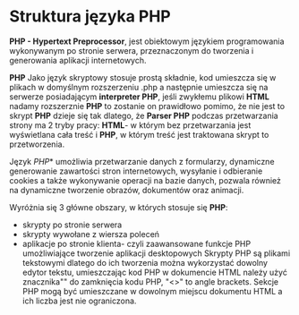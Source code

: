 
# Struktura języka PHP

**PHP - Hypertext Preprocessor**, jest obiektowym językiem programowania wykonywanym po stronie serwera, przeznaczonym do tworzenia i generowania aplikacji internetowych.

**PHP** Jako język skryptowy stosuje prostą składnie, kod umieszcza się w plikach w domyślnym rozszerzeniu .php a następnie umieszcza się na serwerze posiadającym 
**interpreter PHP**, jeśli zwykłemu plikowi **HTML** nadamy rozszerznie **PHP** to zostanie on prawidłowo pomimo, że nie jest to skrypt **PHP** dzieje się tak dlatego, 
że **Parser PHP** podczas przetwarzania strony ma 2 tryby pracy: **HTML**- w którym bez przetwarzania jest wyświetlana cała treść i **PHP**, w którym treść jest
traktowana skrypt to przetworzenia.

Język *PHP** umożliwia przetwarzanie danych z formularzy, dynamiczne generowanie zawartości stron internetowych, wysyłanie i odbieranie cookies a 
także wykonywanie operacji na bazie danych, pozwala również na dynamiczne tworzenie obrazów, dokumentów oraz animacji. 

Wyróżnia się 3 główne obszary, w których stosuje się **PHP**:
- skrypty po stronie serwera
- skrypty wywołane z wiersza poleceń
- aplikacje po stronie klienta- czyli zaawansowane funkcje PHP umożliwiające tworzenie aplikacji desktopowych
Skrypty PHP są plikami tekstowymi dlatego do ich tworzenia można wykorzystać dowolny edytor tekstu, umieszczając kod PHP w dokumencie HTML należy użyć znacznika"<?php" do otwarcia i "?>" do zamknięcia kodu PHP, "<>" to angle brackets.
Sekcje PHP mogą być umieszczane w dowolnym miejscu dokumentu HTML a ich liczba jest nie ograniczona.
